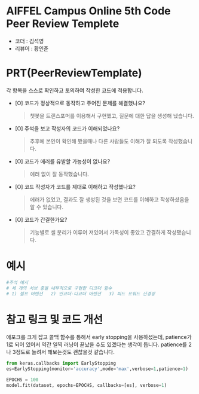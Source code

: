 # AIFFEL Campus Online 5th Code Peer Review Templete
- 코더 : 김석영
- 리뷰어 : 황인준


# PRT(PeerReviewTemplate) 
각 항목을 스스로 확인하고 토의하여 작성한 코드에 적용합니다.

- [O] 코드가 정상적으로 동작하고 주어진 문제를 해결했나요?
  > 챗봇을 트랜스포머를 이용해서 구현했고, 질문에 대한 답을 생성해 냈습니다.
- [O] 주석을 보고 작성자의 코드가 이해되었나요?
  > 추후에 본인이 확인해 봤을때나 다른 사람들도 이해가 잘 되도록 작성했습니다.
- [O] 코드가 에러를 유발할 가능성이 없나요?
  > 에러 없이 잘 동작했습니다.
- [O] 코드 작성자가 코드를 제대로 이해하고 작성했나요?
  > 에러가 없었고, 결과도 잘 생성된 것을 보면 코드를 이해하고 작성하셨음을 알 수 있습니다.
- [O] 코드가 간결한가요?
  > 기능별로 셀 분리가 이루어 져있어서 가독성이 좋았고 간결하게 작성됐습니다.

# 예시
```python
#주석 예시
# 세 개의 서브 층을 내부적으로 구현한 디코더 함수
# 1) 셀프 어텐션   2) 인코더-디코더 어텐션   3) 피드 포워드 신경망
```

# 참고 링크 및 코드 개선
에포크를 크게 잡고 콜백 함수를 통해서 early stopping을 사용하셨는데, patience가 1로 되어 있어서 약간 일찍 러닝이
끝났을 수도 있겠다는 생각이 듭니다. patience를 2나 3정도로 늘려서 해보는것도 괜찮을것 같습니다.
```python
from keras.callbacks import EarlyStopping
es=EarlyStopping(monitor='accuracy',mode='max',verbose=1,patience=1)

EPOCHS = 100
model.fit(dataset, epochs=EPOCHS, callbacks=[es], verbose=1)
```
